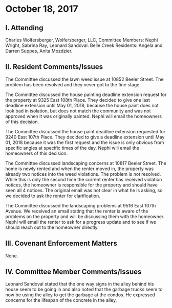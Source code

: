 # October 18, 2017

## I. Attending
Charles Wolfersberger, Wolfersberger, LLC, Committee Members: Nephi Wright, Sabrina Ray, Leonard Sandoval. Belle Creek Residents: Angela and Darren Suppes, Anita Mozdzier.

## II. Resident Comments/Issues
The Committee discussed the lawn weed issue at 10852 Beeler Street. The problem has been resolved and they never got to the fine stage.

The Committee discussed the house painting deadline extension request for the property at 9325 East 108th Place.  They decided to give one last deadline extension until May 01, 2018, because the house paint does not look bad in isolation, but does not match the community and was not approved when it was originally painted. Nephi will email the homeowners of this decision.

The Committee discussed the house paint deadline extension requested for 9240 East 107th Place. They decided to give a deadline extension until May 01, 2018 because it was the first request and the issue is only obvious from specific angles at specific times of the day.  Nephi will email the homeowners of this decision.

The Committee discussed landscaping concerns at 10817 Beeler Street. The home is newly rented and when the renter moved in, the property was already two notices into the weed violations. The problem is not resolved. While this is only the second time the current renter has received violation notices, the homeowner is responsible for the property and should have seen all 4 notices. The original email was not clear in what he is asking, so we decided to ask the renter for clarification.

The Committee discussed the landscaping problems at 9516 East 107th Avenue. We received an email stating that the renter is aware of the problems on the property and will be discussing them with the homeowner. Nephi will email the renter to ask for a progress update and to see if we should reach out to the homeowner directly.

## III. Covenant Enforcement Matters
None.

## IV. Committee Member Comments/Issues
Leonard Sandoval stated that the one way signs in the alley behind his house seem to be going in and also noted that the garbage trucks seem to now be using the alley to get the garbage at the condos. He expressed concerns for the lifespan of the concrete in the alley. 